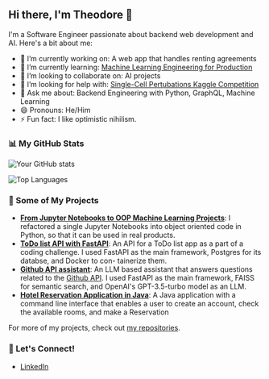 ## Hi there, I'm Theodore 👋

I'm a Software Engineer passionate about backend web development and AI. Here's a bit about me:

- 🔭 I’m currently working on: A web app that handles renting agreements
- 🌱 I’m currently learning: [Machine Learning Engineering for Production](https://www.coursera.org/specializations/machine-learning-engineering-for-production-mlops)
- 👯 I’m looking to collaborate on: AI projects
- 🤔 I’m looking for help with: [Single-Cell Pertubations Kaggle Competition](https://www.kaggle.com/competitions/open-problems-single-cell-perturbations)
- 💬 Ask me about: Backend Engineering with Python, GraphQL, Machine Learning
- 😄 Pronouns: He/Him
- ⚡ Fun fact: I like optimistic nihilism. 

### 📊 My GitHub Stats

![Your GitHub stats](https://github-readme-stats.vercel.app/api?username=tntath&show_icons=true&theme=tokyonight)

![Top Languages](https://github-readme-stats.vercel.app/api/top-langs/?username=tntath&theme=tokyonight)

### 🚀 Some of My Projects

- **[From Jupyter Notebooks to OOP Machine Learning Projects](https://github.com/tntath/notebooks-to-oop-simple-gan)**: I refactored a single Jupyter Notebooks into object oriented code in Python, so that it can be used in real products.
- **[ToDo list API with FastAPI](https://github.com/tntath/todo-app-fastapi)**:  An API for a ToDo list app as a part of a coding challenge. I used FastAPI as the main framework, Postgres for its databse, and Docker to con- tainerize them.
- **[Github API assistant](https://github.com/tntath/api-assistant)**: An LLM based assistant that answers questions related to the [Github API](https://github.com/github/rest-api-description/blob/main/descriptions/api.github.com/api.github.com.json). I used FastAPI as the main framework, FAISS for semantic search, and OpenAI's GPT-3.5-turbo model as an LLM.
- **[Hotel Reservation Application in Java](https://github.com/tntath/hotel-reservation)**: A Java application with a command line interface that enables a user to create an account, check the available rooms, and make a Reservation


For more of my projects, check out [my repositories](https://github.com/tntath?tab=repositories).

### 📣 Let's Connect!

- [LinkedIn](https://www.linkedin.com/in/theodore-tzirides-4a65aa96/)
